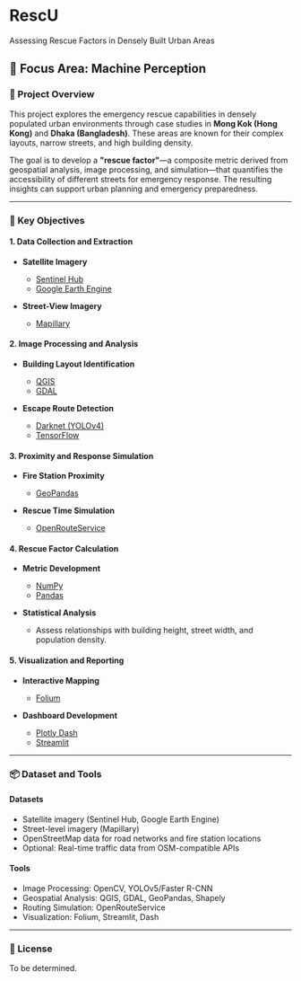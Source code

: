 # RescU
Assessing Rescue Factors in Densely Built Urban Areas

## 🧠 Focus Area: Machine Perception

### 📌 Project Overview

This project explores the emergency rescue capabilities in densely populated urban environments through case studies in **Mong Kok (Hong Kong)** and **Dhaka (Bangladesh)**. These areas are known for their complex layouts, narrow streets, and high building density. 

The goal is to develop a **"rescue factor"**—a composite metric derived from geospatial analysis, image processing, and simulation—that quantifies the accessibility of different streets for emergency response. The resulting insights can support urban planning and emergency preparedness.

---

### 🎯 Key Objectives

#### 1. Data Collection and Extraction

- **Satellite Imagery**  
  - [Sentinel Hub](https://www.sentinel-hub.com/)  
  - [Google Earth Engine](https://earthengine.google.com/)

- **Street-View Imagery**  
  - [Mapillary](https://www.mapillary.com/)

#### 2. Image Processing and Analysis

- **Building Layout Identification**
  - [QGIS](https://qgis.org/)
  - [GDAL](https://gdal.org/)

- **Escape Route Detection**
  - [Darknet (YOLOv4)](https://github.com/AlexeyAB/darknet)
  - [TensorFlow](https://www.tensorflow.org/)

#### 3. Proximity and Response Simulation

- **Fire Station Proximity**
  - [GeoPandas](https://geopandas.org/)

- **Rescue Time Simulation**
  - [OpenRouteService](https://openrouteservice.org/)

#### 4. Rescue Factor Calculation

- **Metric Development**
  - [NumPy](https://numpy.org/)
  - [Pandas](https://pandas.pydata.org/)

- **Statistical Analysis**
  - Assess relationships with building height, street width, and population density.

#### 5. Visualization and Reporting

- **Interactive Mapping**
  - [Folium](https://python-visualization.github.io/folium/)

- **Dashboard Development**
  - [Plotly Dash](https://plotly.com/dash/)
  - [Streamlit](https://streamlit.io/)

---

### 📦 Dataset and Tools

#### Datasets

- Satellite imagery (Sentinel Hub, Google Earth Engine)
- Street-level imagery (Mapillary)
- OpenStreetMap data for road networks and fire station locations
- Optional: Real-time traffic data from OSM-compatible APIs

#### Tools

- Image Processing: OpenCV, YOLOv5/Faster R-CNN
- Geospatial Analysis: QGIS, GDAL, GeoPandas, Shapely
- Routing Simulation: OpenRouteService
- Visualization: Folium, Streamlit, Dash

---

### 📄 License

To be determined.

